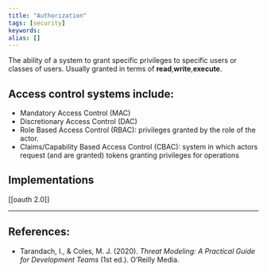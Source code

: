 ```yaml
---
title: "Authorization"
tags: [security]
keywords:
alias: []
---
```


The ability of a system to grant specific privileges to specific users or classes of users. Usually granted in terms of **read**,**write**,**execute**.

## Access control systems include: 

* Mandatory Access Control (MAC)
* Discretionary Access Control (DAC)
* Role Based Access Control (RBAC): privileges granted by the role of the actor. 
* Claims/Capability Based Access Control (CBAC): system in which actors  request (and are granted) tokens granting privileges for operations

## Implementations
[[oauth 2.0]]

***
## References:
* Tarandach, I., & Coles, M. J. (2020). _Threat Modeling: A Practical Guide for Development Teams_ (1st ed.). O’Reilly Media.

